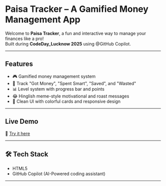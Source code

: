 #  Paisa Tracker – A Gamified Money Management App

Welcome to **Paisa Tracker**, a fun and interactive way to manage your finances like a pro!  
Built during **CodeDay_Lucknow 2025** using @GitHub Copilot.

---

##  Features

- 🎮 Gamified money management system
- 💸 Track "Got Money", "Spent Smart", "Saved", and "Wasted"
- 📊 Level system with progress bar and points
- 😂 Hinglish meme-style motivational and roast messages
- 🧠 Clean UI with colorful cards and responsive design

---

##  Live Demo

🔗 [Try it here](https://Antherix.github.io/paisa-tracker)

---

## 🛠️ Tech Stack

- HTML5  
- GitHub Copilot (AI-Powered coding assistant)  

---

